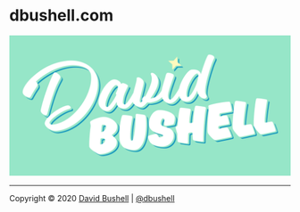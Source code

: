 # dbushell.com

![David Bushell](/public/assets/img/dbushell-poster.svg)

* * *

Copyright © 2020 [David Bushell](https://dbushell.com) | [@dbushell](https://twitter.com/dbushell)
